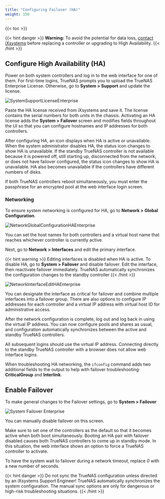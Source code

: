 ```yaml
---
title: "Configuring Failover (HA)"
weight: 150
---
```


{{< toc >}}

{{< hint danger >}}
**Warning:**
To avoid the potential for data loss, [contact iXsystems](https://www.truenas.com/contact-us/) before replacing a controller or upgrading to High Availability.
{{< /hint >}}

## Configure High Availability (HA)

Power on both system controllers and log in to the web interface for one of them.
For first-time logins, TrueNAS prompts you to upload the TrueNAS Enterprise License.
Otherwise, go to **System > Support** and update the license.

![SystemSupportLicenseEnterprise](/images/CORE/12.0/SystemSupportLicenseEnterprise.png "Enterprise License")

Paste the HA license received from iXsystems and save it.
The license contains the serial numbers for both units in the chassis.
Activating an HA license adds the **System > Failover** screen and modifies fields throughout the UI so that you can configure hostnames and IP addresses for both controllers.

After configuring HA, an icon displays when HA is active or unavailable.
When the system administrator disables HA, the status icon changes to show HA is unavailable.
If the standby TrueNAS controller is not available because it is powered off, still starting up, disconnected from the network, or does not have failover configured, the status icon changes to show HA is unavailable.
HA also becomes unavailable if the controllers have different numbers of disks.

If both TrueNAS controllers reboot simultaneously, you must enter the passphrase for an encrypted pool at the web interface login screen.

### Networking

To ensure system networking is configured for HA, go to **Network > Global Configuration**.

![NetworkGlobalConfigurationHAEnterprise](/images/CORE/12.0/NetworkGlobalConfigurationHAEnterprise.png "Network Config for Enterprise HA")

You can set the host names for both controllers and a virtual host name that reaches whichever controller is currently active.

Next, go to **Network > Interfaces** and edit the primary interface.

{{< hint warning >}}
Editing interfaces is disabled when HA is active.
To disable HA, go to **System > Failover** and disable failover.
Edit the interface, then reactivate failover immediately.
TrueNAS automatically synchronizes the configuration changes to the standby controller
{{< /hint >}}

![NetworkInterfaceEditHAEnterprise](/images/CORE/12.0/NetworkInterfaceEditHAEnterprise.png "Network Interface Edit for Enterprise HA")

You can designate the interface as critical for failover and combine multiple interfaces into a failover group.
There are also options to configure IP addresses for each controller and a virtual IP address with virtual host ID for administrative access.

After the network configuration is complete, log out and log back in using the virtual IP address.
You can now configure pools and shares as usual, and configuration automatically synchronizes between the active and standby TrueNAS controllers.

All subsequent logins should use the virtual IP address.
Connecting directly to the standby TrueNAS controller with a browser does not allow web interface logins.

When troubleshooting HA networking, the <code>ifconfig</code> command adds two additional fields to the output to help with failover troubleshooting: **CriticalGroup** and **Interlink**.

## Enable Failover

To make general changes to the Failover settings, go to **System > Failover**

![System Failover Enterprise](/images/CORE/12.0/SystemFailoverEnterprise.png "HA Failover Options")

You can manually disable failover on this screen.

Make sure to set one of the controllers as the default so that it becomes active when both boot simultaneously.
Booting an HA pair with failover disabled causes both TrueNAS controllers to come up in standby mode.
In this situation, the web interface shows an option to force a TrueNAS controller to activate.

To have the system wait to failover during a network timeout, replace *0* with a new number of seconds.

{{< hint danger >}}
Do not sync the TrueNAS configuration unless directed by an iXsystems Support Engineer!
TrueNAS automatically synchronizes the system configuration. The manual sync options are only for dangerous or high-risk troubleshooting situations.
{{< /hint >}}